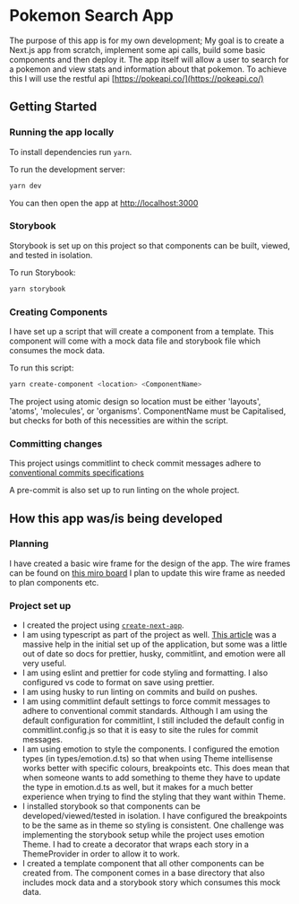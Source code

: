 # Pokemon Search App

The purpose of this app is for my own development; My goal is to create a Next.js app from scratch, implement some api calls, build some basic components and then deploy it. The app itself will allow a user to search for a pokemon and view stats and information about that pokemon. To achieve this I will use the restful api [https://pokeapi.co/](https://pokeapi.co/)

## Getting Started

### Running the app locally

To install dependencies run `yarn`.

To run the development server:

```bash
yarn dev
```

You can then open the app at [http://localhost:3000](http://localhost:3000)

### Storybook

Storybook is set up on this project so that components can be built, viewed, and tested in isolation.

To run Storybook:

```bash
yarn storybook
```

### Creating Components

I have set up a script that will create a component from a template. This component will come with a mock data file and storybook file which consumes the mock data.

To run this script:

```bash
yarn create-component <location> <ComponentName>
```

The project using atomic design so location must be either 'layouts', 'atoms', 'molecules', or 'organisms'. ComponentName must be Capitalised, but checks for both of this necessities are within the script.

### Committing changes

This project usings commitlint to check commit messages adhere to [conventional commits specifications](https://www.conventionalcommits.org/en/v1.0.0/#specification)

A pre-commit is also set up to run linting on the whole project.

## How this app was/is being developed

### Planning

I have created a basic wire frame for the design of the app. The wire frames can be found on [this miro board](https://miro.com/app/board/uXjVPvIw5n8=/)
I plan to update this wire frame as needed to plan components etc.

### Project set up

- I created the project using [`create-next-app`](https://github.com/vercel/next.js/tree/canary/packages/create-next-app).
- I am using typescript as part of the project as well.
  [This article](https://dev.to/alexeagleson/how-to-build-scalable-architecture-for-your-nextjs-project-2pb7) was a massive help in the initial set up of the application, but some was a little out of date so docs for prettier, husky, commitlint, and emotion were all very useful.
- I am using eslint and prettier for code styling and formatting. I also configured vs code to format on save using prettier.
- I am using husky to run linting on commits and build on pushes.
- I am using commitlint default settings to force commit messages to adhere to conventional commit standards. Although I am using the default configuration for commitlint, I still included the default config in commitlint.config.js so that it is easy to site the rules for commit messages.
- I am using emotion to style the components. I configured the emotion types (in types/emotion.d.ts) so that when using Theme intellisense works better with specific colours, breakpoints etc. This does mean that when someone wants to add something to theme they have to update the type in emotion.d.ts as well, but it makes for a much better experience when trying to find the styling that they want within Theme.
- I installed storybook so that components can be developed/viewed/tested in isolation. I have configured the breakpoints to be the same as in theme so styling is consistent. One challenge was implementing the storybook setup while the project uses emotion Theme. I had to create a decorator that wraps each story in a ThemeProvider in order to allow it to work.
- I created a template component that all other components can be created from. The component comes in a base directory that also includes mock data and a storybook story which consumes this mock data.
